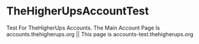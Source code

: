 # TheHigherUpsAccountTest
Test For TheHigherUps Accounts. The Main Account Page Is accounts.thehigherups.org || This page is accounts-test.thehigherups.org
